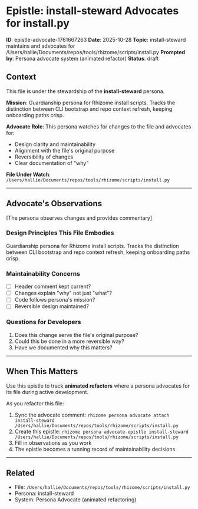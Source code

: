 # Epistle: install-steward Advocates for install.py

**ID**: epistle-advocate-1761667263
**Date**: 2025-10-28
**Topic**: install-steward maintains and advocates for /Users/hallie/Documents/repos/tools/rhizome/scripts/install.py
**Prompted by**: Persona advocate system (animated refactor)
**Status**: draft

## Context

This file is under the stewardship of the **install-steward** persona.

**Mission**: Guardianship persona for Rhizome install scripts. Tracks the distinction between CLI bootstrap and repo context refresh, keeping onboarding paths crisp.

**Advocate Role**: This persona watches for changes to the file and advocates for:
- Design clarity and maintainability
- Alignment with the file's original purpose
- Reversibility of changes
- Clear documentation of "why"

**File Under Watch**: `/Users/hallie/Documents/repos/tools/rhizome/scripts/install.py`

---

## Advocate's Observations

[The persona observes changes and provides commentary]

### Design Principles This File Embodies

Guardianship persona for Rhizome install scripts. Tracks the distinction between CLI bootstrap and repo context refresh, keeping onboarding paths crisp.

### Maintainability Concerns

- [ ] Header comment kept current?
- [ ] Changes explain "why" not just "what"?
- [ ] Code follows persona's mission?
- [ ] Reversible design maintained?

### Questions for Developers

1. Does this change serve the file's original purpose?
2. Could this be done in a more reversible way?
3. Have we documented why this matters?

---

## When This Matters

Use this epistle to track **animated refactors** where a persona advocates for its file
during active development.

As you refactor this file:
1. Sync the advocate comment: `rhizome persona advocate attach install-steward /Users/hallie/Documents/repos/tools/rhizome/scripts/install.py`
2. Create this epistle: `rhizome persona advocate-epistle install-steward /Users/hallie/Documents/repos/tools/rhizome/scripts/install.py`
3. Fill in observations as you work
4. The epistle becomes a running record of maintainability decisions

---

## Related

- File: `/Users/hallie/Documents/repos/tools/rhizome/scripts/install.py`
- Persona: install-steward
- System: Persona Advocate (animated refactoring)
